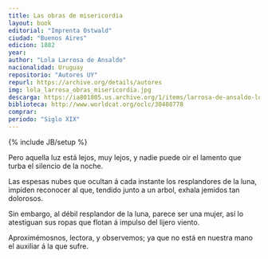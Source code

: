 ```yaml
---
title: Las obras de misericordia
layout: book
editorial: "Imprenta Ostwald"
ciudad: "Buenos Aires"
edicion: 1882
year: 
author: "Lola Larrosa de Ansaldo"
nacionalidad: Uruguay
repositorio: "Autores UY"
repurl: https://archive.org/details/autores
img: lola_larrosa_obras_misericordia.jpg
descarga: https://ia801805.us.archive.org/1/items/larrosa-de-ansaldo-lola-los-esposos/Larrosa%20Lola%20-%20Las%20obras%20de%20misericordia.pdf
biblioteca: http://www.worldcat.org/oclc/30408778
comprar: 
periodo: "Siglo XIX"
---
```

{% include JB/setup %}

Pero aquella luz está lejos, muy lejos, y nadie puede oir el lamento que turba el silencio de la noche.
 
Las espesas nubes que ocultan á cada instante los resplandores de la luna, impiden reconocer al que, tendido junto a un arbol, exhala jemidos tan dolorosos.

Sin embargo, al débil resplandor de la luna, parece ser una mujer, así lo atestiguan sus ropas que flotan á impulso del lijero viento.

Aproximémosnos, lectora, y observemos; ya que no está en nuestra mano el auxiliar á la que sufre.
